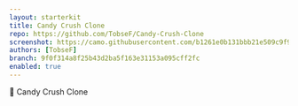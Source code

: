 ```yaml
---
layout: starterkit
title: Candy Crush Clone
repo: https://github.com/TobseF/Candy-Crush-Clone
screenshot: https://camo.githubusercontent.com/b1261e0b131bbb21e509c9f91f0f61e8eb9364aa11eddbf76821d2350a56ba77/68747470733a2f2f746f627365662e6769746875622e696f2f43616e64792d43727573682d436c6f6e652f696d67616765732d7765622f6d6f62696c655f73637265656e73686f745f6c616e6473636170652e706e67
authors: [TobseF]
branch: 9f0f314a8f25b43d2ba5f163e31153a095cff2fc
enabled: true
---
```


🍭 Candy Crush Clone
